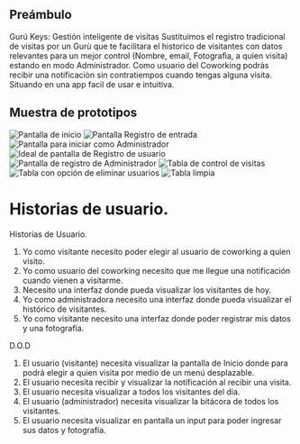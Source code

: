 


## Preámbulo

Gurú Keys: Gestión inteligente de visitas 
Sustituimos el registro tradicional de visitas por un Gurù que te facilitara el historico de visitantes con datos relevantes para un mejor control (Nombre, email, Fotografìa, a quien visita) estando en modo Administrador.
Como usuario del Coworking podràs recibir una notificaciòn sin contratiempos cuando tengas alguna visita.
Situando en una app facil de usar e intuitiva.


## Muestra de prototipos


![Pantalla de inicio](https://scontent.fgdl2-1.fna.fbcdn.net/v/t1.15752-9/59008901_2829591990415039_5472822571818811392_n.png?_nc_cat=100&_nc_ht=scontent.fgdl2-1.fna&oh=e0bce1c4613e364b1ae0f15be9d9ffe1&oe=5D6EE1E5)
![Pantalla Registro de entrada](https://scontent.fgdl2-1.fna.fbcdn.net/v/t1.15752-9/57284412_2372098102809220_8593150637741441024_n.png?_nc_cat=106&_nc_ht=scontent.fgdl2-1.fna&oh=f7459e41a09a38344026a69e984c3725&oe=5D34ACB0)
![Pantalla para iniciar como Administrador](https://scontent.fgdl2-1.fna.fbcdn.net/v/t1.15752-9/58961720_653583351759157_9009553064322924544_n.png?_nc_cat=111&_nc_ht=scontent.fgdl2-1.fna&oh=5ea09a02344ab1fe427f2a64371bdcc5&oe=5D72D2FC)
![Ideal de pantalla de Registro de usuario](https://scontent.fgdl2-1.fna.fbcdn.net/v/t1.15752-9/59345394_325353948181633_8601709223367147520_n.png?_nc_cat=105&_nc_ht=scontent.fgdl2-1.fna&oh=fe202ccf8e0cb2bcf0f574bc8c781a08&oe=5D334AC1)
![Pantalla de registro de Administrador](https://scontent.fgdl2-1.fna.fbcdn.net/v/t1.15752-9/59429343_2155934874444355_2810903864411160576_n.png?_nc_cat=106&_nc_ht=scontent.fgdl2-1.fna&oh=3e7ca5ecd137e2d61fc8375263930472&oe=5D687F0B)
![Tabla de control de visitas](https://scontent.fgdl2-1.fna.fbcdn.net/v/t1.15752-9/58755164_359357604689422_2174468867391225856_n.png?_nc_cat=111&_nc_ht=scontent.fgdl2-1.fna&oh=178894dab62bd2d2882380c365474ba1&oe=5D3081B7)
![Tabla con opción de eliminar usuarios](https://scontent.fgdl2-1.fna.fbcdn.net/v/t1.15752-9/59409862_651684278628248_330180386883633152_n.png?_nc_cat=108&_nc_ht=scontent.fgdl2-1.fna&oh=7610122a25c7d91adc1d6538f6630f11&oe=5D73C5A6)
![Tabla limpia](https://scontent.fgdl2-1.fna.fbcdn.net/v/t1.15752-9/59573644_999911726879084_772811620396040192_n.png?_nc_cat=107&_nc_ht=scontent.fgdl2-1.fna&oh=090aafd453255f2891da8011a0c35259&oe=5D609D81)

# Historias de usuario.

Historias de Usuario.
1. Yo como visitante necesito poder elegir al usuario de coworking a quien visito.
2. Yo como usuario del coworking necesito que me llegue una notificación cuando vienen a visitarme.
3. Necesito una interfaz donde pueda visualizar los visitantes de hoy.
4. Yo como administradora necesito una interfaz donde pueda visualizar el histórico de visitantes.
5. Yo como visitante necesito una interfaz donde poder registrar mis datos y una fotografía.

D.O.D

1. El usuario (visitante) necesita visualizar la pantalla de Inicio donde para podrá elegir a quien visita por medio de un menú desplazable.
2. El usuario necesita recibir y visualizar la notificación al recibir una visita.
3. El usuario necesita visualizar a todos los visitantes del dia.
4. El usuario (administrador) necesita visualizar la bitácora de todos los visitantes.
5. El usuario necesita visualizar en pantalla un input para poder ingresar sus datos y fotografía.
